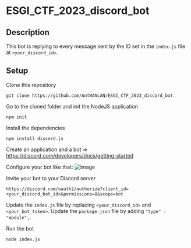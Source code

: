 # ESGI_CTF_2023_discord_bot

## Description
This bot is replying to every message sent by the ID set in the `index.js` file at `<your_discord_id>`.

## Setup
Clone this repository
```
git clone https://github.com/AntWANLAN/ESGI_CTF_2023_discord_bot
```

Go to the cloned folder and init the NodeJS application
```
npm init
```

Install the dependencies
```
npm install discord.js
```

Create an application and a bot => https://discord.com/developers/docs/getting-started

Configure your bot like that:
![image](https://github.com/AntWANLAN/ESGI_CTF_2023_discord_bot/assets/59975732/9b29b400-ba14-42b2-882b-79c852fe663f)

Invite your bot to your Discord server
```
https://discord.com/oauth2/authorize?client_id=<your_discord_bot_id>&permissions=8&scope=bot
```

Update the `index.js` file by replacing `<your_discord_id>` and `<your_bot_token>`.
Update the `package.json` file by adding `"type" : "module",`.

Run the bot
```
node index.js
```
